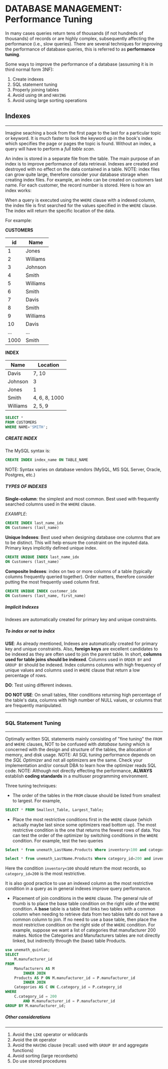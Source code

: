 # DATABASE MANAGEMENT:  Performance Tuning


In many cases queries return tens of thousands (if not hundreds of thousands) of records or are highly complex, subsequently affecting the performance (i.e., slow queries).  There are several techniques for improving the performance of database queries, this is referred to as __performance tuning__.

Some ways to improve the performance of a database (assuming it is in third normal form 3NF):

1. Create indexes
2. SQL statement tuning
3. Properly joining tables
4. Avoid using `OR` and `HAVING`
5. Avoid using large sorting operations

## Indexes
---

Imagine seaching a book from the first page to the last for a particular topic or keyword.  It is much faster to look the keyword up in the book's index which specifies the page or pages the topic is found.  Without an index, a query will have to perform a _full table scan_.  

An index is stored in a separate file from the table.  The main purpose of an index is to improve performance of data retrieval.  Indexes are created and destroyed with no effect on the data contained in a table.  NOTE: index files can grow quite large, therefore consider your database storage when creating index files.  For example, an index can be created on customers last name.  For each customer, the record number is stored.  Here is how an index works:

When a query is executed using the `WHERE` clause with a indexed column, the index file is first searched for the values specified in the `WHERE` clause.  The index will return the specific location of the data.  

For example:

__CUSTOMERS__

|id|Name|
|---|---|
|1|Jones|
|2|Williams|
|3|Johnson|
|4|Smith|
|5|Williams|
|6|Smith|
|7|Davis|
|8|Smith|
|9|Williams|
|10|Davis|
|...|...|
|1000|Smith|



__INDEX__

|Name|Location|
|---|---|
|Davis|7, 10|
|Johnson|3|
|Jones|1|
|Smith|4, 6, 8, 1000|
|Williams|2, 5, 9|

```sql
SELECT *
FROM CUSTOMERS
WHERE NAME='SMITH';
```

##### CREATE INDEX

The MySQL syntax is:  

```sql
CREATE INDEX index_name ON TABLE_NAME
```

NOTE: Syntax varies on database vendors (MySQL, MS SQL Server, Oracle, Postgres, etc.)

##### TYPES OF INDEXES

__Single-column__: the simplest and most common.  Best used with frequently searched columns used in the `WHERE` clause. 

_EXAMPLE_:
```sql
CREATE INDEX last_name_idx
ON Customers (last_name)
```

__Unique Indexes__: Best used when designing database one columns that are to be distinct.  This will help ensure the constraint on the inputed data.  Primary keys implicitly defined unique index.  

```sql
CREATE UNIQUE INDEX last_name_idx
ON Customers (last_name)
```

__Composite Indexes__: index on two or more columns of a table (typically columns frequently queried together).  Order matters, therefore consider putting the most frequently used column first.


```sql
CREATE UNIQUE INDEX customer_idx
ON Customers (last_name, first_name)
```

##### Implicit Indexes
 
Indexes are automatically created for primary key and unique constraints. 

##### To index or not to index

__USE__: As already mentioned, Indexes are automatically created for primary key and unique constraints. Also, __foreign keys__ are excellent candidates to be indexed as they are often used to join the parent table.  In short, __columns used for table joins should be indexed__.  Columns used in `ORDER BY` and `GROUP BY` should be indexed.  Index columns columns with high frequency of unique values and columns used in `WHERE` clause that return a low percentage of rows. 

__DO__:  Test using different indexes.



__DO NOT USE__: On small tables, filter conditions returning high percentage of the table's data, columns with high number of NULL values, or columns that are frequently manipulated.  

---


### SQL Statement Tuning 
---

Optimally written SQL statements mainly consisting of "fine tuning" the `FROM` and `WHERE` clauses, NOT to be confused with _database tuning_ which is concerned with the design and structure of the tables, the allocation of memory, and disk usage.  NOTE: All SQL tuning performance depends on the _SQL Optimizer_ and not all optimizers are the same.  Check your implementation and/or consult DBA to learn how the optimizer reads SQL code. NOTE: Although not directly effecting the performance, __ALWAYS__ establish __coding standards__ in a multiuser programming environment.


Three tuning techniques:

- The order of the tables in the `FROM` clause should be listed from smallest to largest.  For example,
```sql
SELECT * FROM Smallest_Table, Largest_Table;
```


- Place the most restrictive conditions first in the `WHERE` clause (which actually maybe last since some optimizers read bottom up).  The most restrictive condition is the one that returns the fewest rows of data.  You can test the order of the optimizer by switching conditions in the `WHERE` condition.  For example, test the two queries 
```sql
Select * from unemath_LastName.Products Where inventory<100 and category_id=200;
```

```sql
Select * from unemath_LastName.Products Where category_id=200 and inventory<100;
```


Here the condition `inventory<100` should return the most records, so `category_id=200` is the most restrictive.  

It is also good practice to use an indexed column as the most restrictive condition in a query as in general indexes improve query performance.   





- Placement of join conditions in the `WHERE` clause.  The general rule of thumb is to place the base table condition on the right side of the `WHERE` condition.  A __base__ table is a table that links two tables with a common column when needing to retrieve data from two tables taht do not have a common column to join.  If no need to use a base table, then place the most restrictive condition on the right side of the `WHERE` condition.  For example, suppose we want a list of categories that manufacturer 200 makes.  Notice the Categories and Manufacturers tables are not directly linked, but indirectly through the (base) table Products.

```sql
use unemath_quinlan;
SELECT 
    M.manufacturer_id
FROM
    Manufacturers AS M
        INNER JOIN
    Products AS P ON M.manufacturer_id = P.manufacturer_id
        INNER JOIN
    Categories AS C ON C.category_id = P.category_id
WHERE
    C.category_id = 200
        AND M.manufacturer_id = P.manufacturer_id
GROUP BY M.manufacturer_id;   
```


##### Other considerations
---
1. Avoid the `LIKE` operator or wildcards
2. Avoid the `OR` operator
3. Avoid the `HAVING` clause (recall: used with `GROUP BY` and aggregate functions)
4. Avoid sorting (large recordsets)
5. Do use stored procedures
